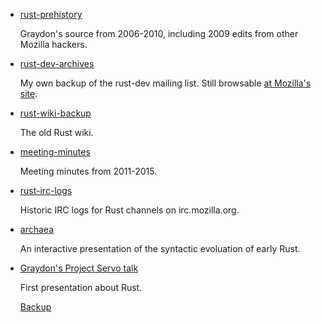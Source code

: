- [rust-prehistory](https://github.com/graydon/rust-prehistory)

  Graydon's source from 2006-2010, including 2009 edits from other Mozilla hackers.

- [rust-dev-archives](https://github.com/brson/rust-dev-archives)

  My own backup of the rust-dev mailing list.
  Still browsable [at Mozilla's site](https://mail.mozilla.org/pipermail/rust-dev/).

- [rust-wiki-backup](https://github.com/rust-lang/rust-wiki-backup)

  The old Rust wiki.

- [meeting-minutes](https://github.com/rust-lang/meeting-minutes)

  Meeting minutes from 2011-2015.

- [rust-irc-logs](https://github.com/brson/rust-irc-logs)

  Historic IRC logs for Rust channels on irc.mozilla.org.

- [archaea](https://github.com/brson/archaea)

  An interactive presentation of the syntactic evoluation of early Rust.

- [Graydon's Project Servo talk](http://venge.net/graydon/talks/intro-talk-2.pdf)

  First presentation about Rust.

  [Backup](https://github.com/brson/project-servo-talk)
